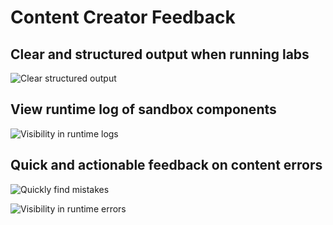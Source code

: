 # Content Creator Feedback

## Clear and structured output when running labs

![Clear structured output](/assets/start_output.png)

## View runtime log of sandbox components

![Visibility in runtime logs](/assets/logs_output.png)

## Quick and actionable feedback on content errors

![Quickly find mistakes](/assets/parse_error.png)

![Visibility in runtime errors](/assets/runtime_error.png)
